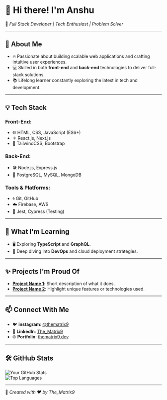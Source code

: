 # 👋 Hi there! I'm **Anshu**

🌟 _Full Stack Developer | Tech Enthusiast | Problem Solver_

---

## 🚀 About Me
- 🔥 Passionate about building scalable web applications and crafting intuitive user experiences.  
- 💻 Skilled in both **front-end** and **back-end** technologies to deliver full-stack solutions.  
- 📚 Lifelong learner constantly exploring the latest in tech and development.

---

## 💡 Tech Stack
### Front-End:
- 🌐 HTML, CSS, JavaScript (ES6+)
- ⚛️ React.js, Next.js
- 🎨 TailwindCSS, Bootstrap

### Back-End:
- 🛠️ Node.js, Express.js  
- 🐘 PostgreSQL, MySQL, MongoDB  

### Tools & Platforms:
- 🌀 Git, GitHub  
- ☁️ Firebase, AWS  
- 🧪 Jest, Cypress (Testing)

---

## 🌱 What I'm Learning
- 🖥️ Exploring **TypeScript** and **GraphQL**.  
- 🌌 Deep diving into **DevOps** and cloud deployment strategies.  

---

## ✨ Projects I'm Proud Of
- **[Project Name 1](#)**: Short description of what it does.  
- **[Project Name 2](#)**: Highlight unique features or technologies used.  

---

## 📫 Connect With Me
- 🐦 **instagram**: [@thematrix9](www.instagram.com/anshopi__/)  
- 💼 **LinkedIn**: [The_Matrix9](@anshopi__)  
- 🌐 **Portfolio**: [thematrix9.dev](https://legendary-swan-7ca626.netlify.app/)

---

## 🛠️ GitHub Stats
![Your GitHub Stats](https://github-readme-stats.vercel.app/api?username=the-matrix9&show_icons=true&theme=radical)  
![Top Languages](https://github-readme-stats.vercel.app/api/top-langs/?username=the-matrix9&layout=compact&theme=radical)

---

🌟 _Created with ❤️ by The_Matrix9_
